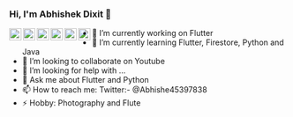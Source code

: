 ### Hi, I'm Abhishek Dixit 👋


<p>
  <a href="https://twitter.com/Abhishe45397838" rel="nofollow">
  <img align="left" alt="Pawan's Twitter" width="22px" src="https://camo.githubusercontent.com/eacc870029bca30353239d9d629076ba4c18de75/68747470733a2f2f63646e2e6a7364656c6976722e6e65742f6e706d2f73696d706c652d69636f6e734076332f69636f6e732f747769747465722e737667" data-canonical-src="https://cdn.jsdelivr.net/npm/simple-icons@v3/icons/twitter.svg" style="max-width:100%;">
</a>
  <a href="https://www.linkedin.com/in/abhishek-dixit-719079170" rel="nofollow">
  <img align="left" alt="Pawan's Linkdein" width="22px" src="https://camo.githubusercontent.com/b65faae8871ebbdb99790f2644ea7f3c89800b0c/68747470733a2f2f63646e2e6a7364656c6976722e6e65742f6e706d2f73696d706c652d69636f6e734076332f69636f6e732f6c696e6b6564696e2e737667" data-canonical-src="https://cdn.jsdelivr.net/npm/simple-icons@v3/icons/linkedin.svg" style="max-width:100%;">
</a>
  <a href="https://github.com/Abhishek-165">
  <img align="left" alt="Pawan's Github" width="22px" src="https://camo.githubusercontent.com/e8dd57e8a1f1609a27dd99eb4ba9d05f7ad28ba2/68747470733a2f2f63646e2e6a7364656c6976722e6e65742f6e706d2f73696d706c652d69636f6e734076332f69636f6e732f6769746875622e737667" data-canonical-src="https://cdn.jsdelivr.net/npm/simple-icons@v3/icons/github.svg" style="max-width:100%;">
</a>
<a href="https://instagram.com/theviewfinder_abhi/" rel="nofollow">
  <img align="left" alt="Pawan's Instagram" width="22px" src="https://camo.githubusercontent.com/8ea1156d8ac160172cbef7a54a19bad16a73ebe4/68747470733a2f2f63646e2e6a7364656c6976722e6e65742f6e706d2f73696d706c652d69636f6e734076332f69636f6e732f696e7374616772616d2e737667" data-canonical-src="https://cdn.jsdelivr.net/npm/simple-icons@v3/icons/instagram.svg" style="max-width:100%;">
</a>
  <a href="https://www.facebook.com/profile.php?id=100008862796480" rel="nofollow">
  <img align="left" alt="Pawan's Facebook" width="22px" src="https://camo.githubusercontent.com/cf4f8d2d15be36d8d350ce33929ef131091abc78/68747470733a2f2f63646e2e6a7364656c6976722e6e65742f6e706d2f73696d706c652d69636f6e734076332f69636f6e732f66616365626f6f6b2e737667" data-canonical-src="https://cdn.jsdelivr.net/npm/simple-icons@v3/icons/facebook.svg" style="max-width:100%;">
</a>
  <a href="https://www.youtube.com/c/CyberneticMasters/" rel="nofollow">
  <img align="left" alt="Pawan's Youtube" width="22px" src="https://camo.githubusercontent.com/33faa4fa48fe28c11ace1986cc89bb01824a04a4/68747470733a2f2f63646e2e6a7364656c6976722e6e65742f6e706d2f73696d706c652d69636f6e734076332f69636f6e732f796f75747562652e737667" data-canonical-src="https://cdn.jsdelivr.net/npm/simple-icons@v3/icons/youtube.svg" style="max-width:100%;">
</a>
</p>


- 🔭 I’m currently working on Flutter
- 🌱 I’m currently learning Flutter, Firestore, Python and Java
- 👯 I’m looking to collaborate on Youtube
- 🤔 I’m looking for help with ...
- 💬 Ask me about Flutter and Python
- 📫 How to reach me: Twitter:- @Abhishe45397838 
- ⚡ Hobby: Photography and Flute

